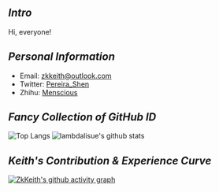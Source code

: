 ## *Intro*

Hi, everyone!

## *Personal Information*

- Email: [zkkeith@outlook.com](zkkeith@outlook.com])
- Twitter: [Pereira_Shen](https://twitter.com/Pereira_Shen)
- Zhihu: [Menscious](https://www.zhihu.com/people/menscious)

## *Fancy Collection of GitHub ID*

![Top Langs](https://github-readme-stats.vercel.app/api/top-langs/?username=Keithtab&theme=dark)
![lambdalisue's github stats](https://github-readme-stats.vercel.app/api?username=Keithtab&show_icons=true&count_private=true&line_height=40&theme=dark)

## *Keith's Contribution & Experience Curve* 

[![ZkKeith's github activity graph](https://github-readme-activity-graph.vercel.app/graph?username=ZkKeith&theme=high-contrast)](https://github.com/ashutosh00710/github-readme-activity-graph)
